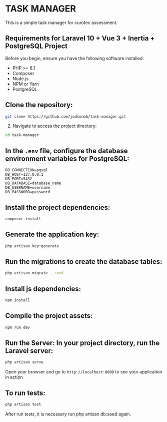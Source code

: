 # TASK MANAGER

This is a simple task manager for curotec assessment.

## Requirements for Laravel 10 + Vue 3 + Inertia + PostgreSQL Project

Before you begin, ensure you have the following software installed:

- PHP >= 8.1
- Composer
- Node.js
- NPM or Yarn
- PostgreSQL

## Clone the repository:

```bash
git clone https://github.com/judsonmb/task-manager.git
```

2. Navigate to access the project directory:

```bash
cd task-manager
```

## In the `.env` file, configure the database environment variables for PostgreSQL:

```env
DB_CONNECTION=pgsql
DB_HOST=127.0.0.1
DB_PORT=5432
DB_DATABASE=database_name
DB_USERNAME=username
DB_PASSWORD=password
```

## Install the project dependencies:

```bash
composer install
```

## Generate the application key:

```bash
php artisan key:generate
```

## Run the migrations to create the database tables:

```bash
php artisan migrate --seed
```

## Install js dependencies:

```bash
npm install
```

## Compile the project assets:

```bash
npm run dev
```

## Run the Server: In your project directory, run the Laravel server:

```bash
php artisan serve
```

Open your browser and go to `http://localhost:8000` to see your application in action

## To run tests:

```bash
php artisan test
```

After run tests, it is necessary run php artisan db:seed again.